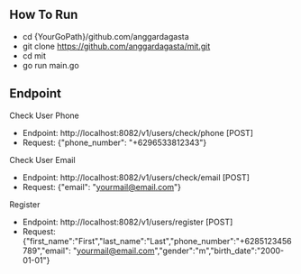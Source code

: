 ## How To Run
- cd {YourGoPath}/github.com/anggardagasta
- git clone https://github.com/anggardagasta/mit.git
- cd mit
- go run main.go

## Endpoint
Check User Phone
- Endpoint: http://localhost:8082/v1/users/check/phone [POST]
- Request: {"phone_number": "+6296533812343"}

Check User Email
- Endpoint: http://localhost:8082/v1/users/check/email [POST]
- Request: {"email": "yourmail@email.com"}

Register
- Endpoint: http://localhost:8082/v1/users/register [POST]
- Request: {"first_name":"First","last_name":"Last","phone_number":"+6285123456789","email": "yourmail@email.com","gender":"m","birth_date":"2000-01-01"}
